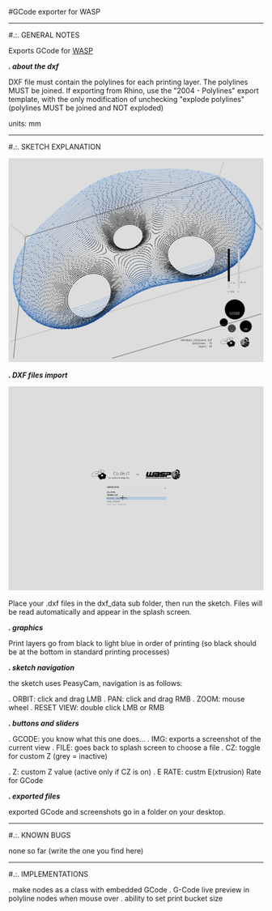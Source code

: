 #GCode exporter for WASP

____________________________________________________________________________________________________________________________________


#.:. GENERAL NOTES

Exports GCode for [WASP](http://www.wasproject.it)


***. about the dxf***

DXF file must contain the polylines for each printing layer. The polylines MUST be joined. If exporting from Rhino, use the "2004 - Polylines" export template, with the only modification of unchecking "explode polylines" (polylines MUST be joined and NOT exploded)

units: mm

____________________________________________________________________________________________________________________________________
#.:. SKETCH EXPLANATION

![WGCM_screen.PNG](https://raw.githubusercontent.com/Co-de-iT/WASP_GCodeMaker/master/images/WGCM_screen.PNG)

***. DXF files import***

![WGCM_intro.PNG](https://raw.githubusercontent.com/Co-de-iT/WASP_GCodeMaker/master/images/WGCM_intro.PNG)

Place your .dxf files in the dxf_data sub folder, then run the sketch. Files will be read automatically and appear in the splash screen.

***. graphics***

Print layers go from black to light blue in order of printing (so black should be at the bottom in standard printing processes)


***. sketch navigation***

the sketch uses PeasyCam, navigation is as follows:

. ORBIT: click and drag LMB
. PAN: click and drag RMB
. ZOOM: mouse wheel
. RESET VIEW: double click LMB or RMB


***. buttons and sliders***

. GCODE: you know what this one does...
. IMG: exports a screenshot of the current view
. FILE: goes back to splash screen to choose a file
. CZ: toggle for custom Z (grey = inactive)

. Z: custom Z value (active only if CZ is on)
. E RATE: custm E(xtrusion) Rate for GCode


***. exported files***

exported GCode and screenshots go in a folder on your desktop.


____________________________________________________________________________________________________________________________________
#.:. KNOWN BUGS

none so far (write the one you find here)


____________________________________________________________________________________________________________________________________
#.:. IMPLEMENTATIONS

. make nodes as a class with embedded GCode
. G-Code live preview in polyline nodes when mouse over
. ability to set print bucket size

